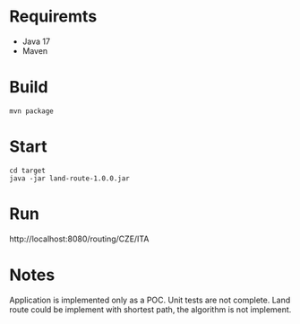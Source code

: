 # Requiremts

- Java 17
- Maven

# Build

```
mvn package
```

# Start

```
cd target
java -jar land-route-1.0.0.jar
```

# Run

http://localhost:8080/routing/CZE/ITA

# Notes

Application is implemented only as a POC. Unit tests are not complete. Land route could be implement with shortest path, the algorithm is not implement.
